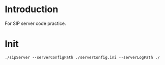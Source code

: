 # Introduction

For SIP server code practice.

# Init

``` command
./sipServer --serverConfigPath ./serverConfig.ini --serverLogPath ./
```